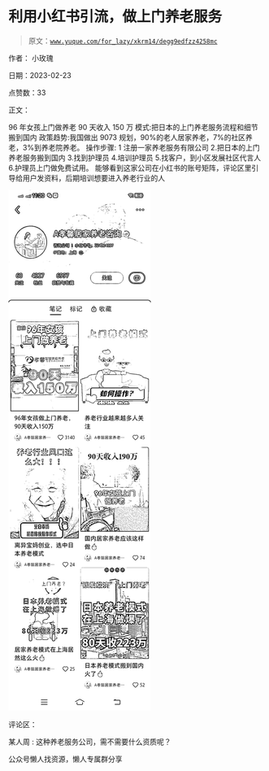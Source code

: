 # 利用小红书引流，做上门养老服务

> 原文：[`www.yuque.com/for_lazy/xkrm14/degg9edfzz4258mc`](https://www.yuque.com/for_lazy/xkrm14/degg9edfzz4258mc)

作者： 小玫瑰

日期：2023-02-23

点赞数：33

正文：

96 年女孩上门做养老 90 天收入 150 万 模式:把日本的上门养老服务流程和细节搬到国内 政策趋势:我国做出 9073 规划，90%的老人居家养老，7%的社区养老，3%到养老院养老。 操作步骤: 1 注册一家养老服务有限公司 2.把日本的上门养老服务搬到国内 3.找到护理员 4.培训护理员 5.找客户，到小区发展社区代言人 6.护理员上门做免费试用。 能够看到这家公司在小红书的账号矩阵，评论区里引导给用户发资料，后期培训想要进入养老行业的人

![](img/d6c1a32ab329c5ed79536fb39f03cdc6.png)  

评论区：

某人周 : 这种养老服务公司，需不需要什么资质呢？

公众号懒人找资源，懒人专属群分享

